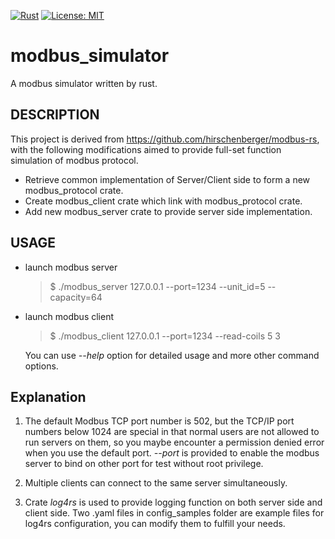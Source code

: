 [![Rust](https://github.com/guozhaohui/modbus_simulator/actions/workflows/rust.yml/badge.svg)](https://github.com/guozhaohui/modbus_simulator/actions/workflows/rust.yml)
[![License: MIT](https://img.shields.io/badge/License-MIT-blue.svg)](https://opensource.org/licenses/MIT)
# modbus_simulator
A modbus simulator written by rust.

## DESCRIPTION
This project is derived from https://github.com/hirschenberger/modbus-rs, with the following modifications aimed to provide full-set function simulation of modbus protocol.

* Retrieve common implementation of Server/Client side to form a new modbus_protocol crate.
* Create modbus_client crate which link with modbus_protocol crate.
* Add new modbus_server crate to provide server side implementation.

##  USAGE
* launch modbus server

  > $ ./modbus_server 127.0.0.1 --port=1234 --unit_id=5 --capacity=64

* launch modbus client

  > $ ./modbus_client 127.0.0.1 --port=1234 --read-coils 5 3
  
  
  You can use *--help* option for detailed usage and more other command options.
  
## Explanation
1) The default Modbus TCP port number is 502, but the TCP/IP port numbers below 1024 are special in that normal users are not allowed to run servers on them, so you maybe encounter a permission denied error when you use the default port. *--port* is provided to enable the modbus server to bind on other port for test without root privilege.

2) Multiple clients can connect to the same server simultaneously. 

3) Crate _log4rs_ is used to provide logging function on both server side and client side. Two .yaml files in config_samples folder are example files for log4rs configuration, you can modify them to fulfill your needs.
